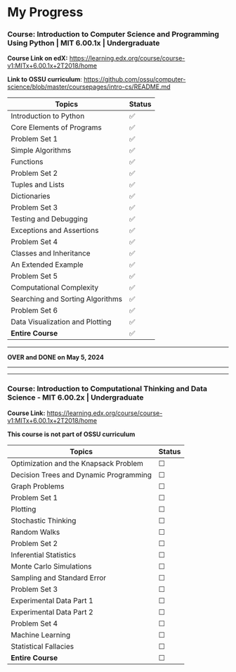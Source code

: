 # My Progress

### Course: Introduction to Computer Science and Programming Using Python | MIT 6.00.1x | Undergraduate

**Course Link on edX:** <https://learning.edx.org/course/course-v1:MITx+6.00.1x+2T2018/home>

**Link to OSSU curriculum**: <https://github.com/ossu/computer-science/blob/master/coursepages/intro-cs/README.md>

| Topics                           | Status |
| -------------------------------- | ------ |
| Introduction to Python           | ✅     |
| Core Elements of Programs        | ✅     |
| Problem Set 1                    | ✅     |
| Simple Algorithms                | ✅     |
| Functions                        | ✅     |
| Problem Set 2                    | ✅     |
| Tuples and Lists                 | ✅     |
| Dictionaries                     | ✅     |
| Problem Set 3                    | ✅     |
| Testing and Debugging            | ✅     |
| Exceptions and Assertions        | ✅     |
| Problem Set 4                    | ✅     |
| Classes and Inheritance          | ✅     |
| An Extended Example              | ✅     |
| Problem Set 5                    | ✅     |
| Computational Complexity         | ✅     |
| Searching and Sorting Algorithms | ✅     |
| Problem Set 6                    | ✅     |
| Data Visualization and Plotting  | ✅     |
| **Entire Course**                | ✅     |

---

**OVER and DONE on May 5, 2024**

---

---

### Course: Introduction to Computational Thinking and Data Science - MIT 6.00.2x | Undergraduate

**Course Link:** <https://learning.edx.org/course/course-v1:MITx+6.00.1x+2T2018/home>

**This course is not part of OSSU curriculum**

| Topics                                 | Status |
| -------------------------------------- | ------ |
| Optimization and the Knapsack Problem  | ☐      |
| Decision Trees and Dynamic Programming | ☐      |
| Graph Problems                         | ☐      |
| Problem Set 1                          | ☐      |
| Plotting                               | ☐      |
| Stochastic Thinking                    | ☐      |
| Random Walks                           | ☐      |
| Problem Set 2                          | ☐      |
| Inferential Statistics                 | ☐      |
| Monte Carlo Simulations                | ☐      |
| Sampling and Standard Error            | ☐      |
| Problem Set 3                          | ☐      |
| Experimental Data Part 1               | ☐      |
| Experimental Data Part 2               | ☐      |
| Problem Set 4                          | ☐      |
| Machine Learning                       | ☐      |
| Statistical Fallacies                  | ☐      |
| **Entire Course**                      | ☐      |
